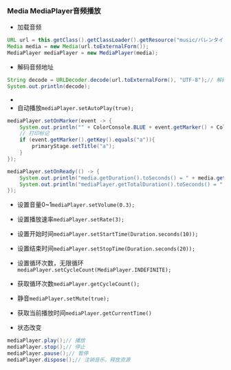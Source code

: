 ### Media MediaPlayer音频播放

* 加载音频
  
```java
URL url = this.getClass().getClassLoader().getResource("music/バレンタインデーキッス.mp3");  
Media media = new Media(url.toExternalForm());  
MediaPlayer mediaPlayer = new MediaPlayer(media);
```

* 解码音频地址
  
```java
String decode = URLDecoder.decode(url.toExternalForm(), "UTF-8");// 解码  
System.out.println(decode);
```
* 
* 自动播放`mediaPlayer.setAutoPlay(true);`

```java
mediaPlayer.setOnMarker(event -> {
    System.out.println("" + ColorConsole.BLUE + event.getMarker() + ColorConsole.RESET);
    // 打印标记 
    if (event.getMarker().getKey().equals("a")){ 
        primaryStage.setTitle("a"); 
    } 
});
```

```java
mediaPlayer.setOnReady(() -> {  
    System.out.println("media.getDuration().toSeconds() = " + media.getDuration().toSeconds());// 获取音频时长  
    System.out.println("mediaPlayer.getTotalDuration().toSeconds() = " + mediaPlayer.getTotalDuration().toSeconds());// 获取音频时长  
});
```

* 设置音量0~1`mediaPlayer.setVolume(0.3);`

* 设置播放速率`mediaPlayer.setRate(3);`

* 设置开始时间`mediaPlayer.setStartTime(Duration.seconds(10));`

* 设置结束时间`mediaPlayer.setStopTime(Duration.seconds(20));`

* 设置循环次数，无限循环`mediaPlayer.setCycleCount(MediaPlayer.INDEFINITE);`

* 获取循环次数`mediaPlayer.getCycleCount();`

* 静音`mediaPlayer.setMute(true);`

* 获取当前播放时间`mediaPlayer.getCurrentTime()`

* 状态改变
  
```java
mediaPlayer.play();// 播放
mediaPlayer.stop();// 停止
mediaPlayer.pause();// 暂停
mediaPlayer.dispose();// 注销音乐，释放资源
```
